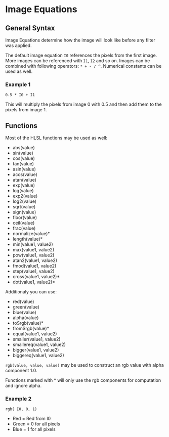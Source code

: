 # Image Equations

## General Syntax

Image Equations determine how the image will look like before any filter was applied.

The default image equation `I0` references the pixels from the first image. More images can be referenced with `I1`, `I2` and so on. Images can be combined with following operators: `* + - / ^`. Numerical constants can be used as well.

### Example 1 

`0.5 * I0 + I1`

This will multiply the pixels from image 0 with 0.5 and then add them to the pixels from image 1.

## Functions

Most of the HLSL functions may be used as well:

* abs(value)
* sin(value)
* cos(value)
* tan(value)
* asin(value)
* acos(value)
* atan(value)
* exp(value)
* log(value)
* exp2(value)
* log2(value)
* sqrt(value)
* sign(value)
* floor(value)
* ceil(value)
* frac(value)
* normalize(value)*
* length(value)*
* min(value1, value2)
* max(value1, value2)
* pow(value1, value2)
* atan2(value1, value2)
* fmod(value1, value2)
* step(value1, value2)
* cross(value1, value2)*
* dot(value1, value2)*

Additionaly you can use:

* red(value)
* green(value)
* blue(value)
* alpha(value)
* toSrgb(value)*
* fromSrgb(value)*
* equal(value1, value2)
* smaller(value1, value2)
* smallereq(value1, value2)
* bigger(value1, value2)
* biggereq(value1, value2)

`rgb(value, value, value)` may be used to construct an rgb value with alpha component 1.0.

Functions marked with * will only use the rgb components for computation and ignore alpha.

### Example 2

`rgb( I0, 0, 1)`

* Red = Red from I0
* Green = 0 for all pixels
* Blue = 1 for all pixels

